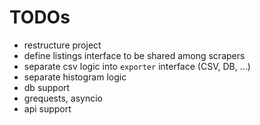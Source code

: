 # TODOs

- restructure project
- define listings interface to be shared among scrapers
- separate csv logic into ``exporter`` interface (CSV, DB, ...)
- separate histogram logic
- db support
- grequests, asyncio
- api support